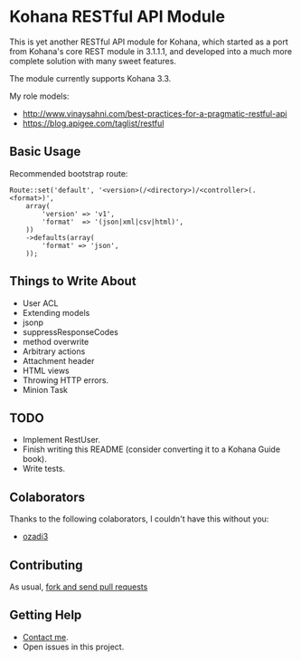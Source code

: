 Kohana RESTful API Module
=========================


This is yet another RESTful API module for Kohana, which started as a port from Kohana's core REST module in 3.1.1.1, and developed into a much more complete solution with many sweet features.

The module currently supports Kohana 3.3.

My role models:

* http://www.vinaysahni.com/best-practices-for-a-pragmatic-restful-api
* https://blog.apigee.com/taglist/restful


Basic Usage
-----------

Recommended bootstrap route:

	Route::set('default', '<version>(/<directory>)/<controller>(.<format>)',
		array(
			'version' => 'v1',
			'format'  => '(json|xml|csv|html)',
		))
		->defaults(array(
			'format' => 'json',
		));



Things to Write About
---------------------

* User ACL
* Extending models
* jsonp
* suppressResponseCodes
* method overwrite
* Arbitrary actions
* Attachment header
* HTML views
* Throwing HTTP errors.
* Minion Task


TODO
----

* Implement RestUser.
* Finish writing this README (consider converting it to a Kohana Guide book).
* Write tests.


Colaborators
------------

Thanks to the following colaborators, I couldn't have this without you:

* [ozadi3](https://github.com/ozadi3)


Contributing
------------

As usual, [fork and send pull requests](https://help.github.com/articles/fork-a-repo)


Getting Help
------------

* [Contact me](https://github.com/alonpeer).
* Open issues in this project.
